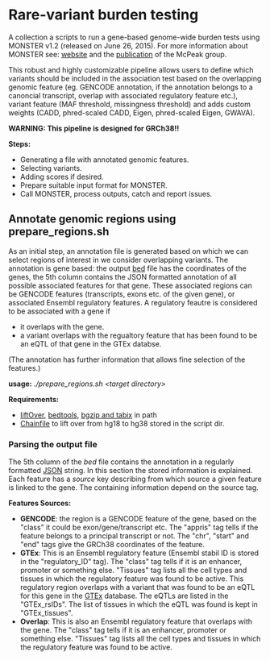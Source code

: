 # Rare-variant burden testing

A collection a scripts to run a gene-based genome-wide burden tests using MONSTER v1.2 (released on June 26, 2015). For more information about MONSTER see: [website](http://www.stat.uchicago.edu/~mcpeek/software/MONSTER/) and the [publication](http://onlinelibrary.wiley.com/doi/10.1002/gepi.21775/abstract) of the McPeak group.


This robust and highly customizable pipeline allows users to define which variants should be included in the association test based on the overlapping genomic feature (eg. GENCODE annotation, if the annotation belongs to a canoncial transcript, overlap with associated regulatory feature etc.), variant feature (MAF threshold, missingness threshold) and adds custom weights (CADD, phred-scaled CADD, Eigen, phred-scaled Eigen, GWAVA).

<b>WARNING: This pipeline is designed for GRCh38!!</b>

<b>Steps:</b>

* Generating a file with annotated genomic features.
* Selecting variants.
* Adding scores if desired.
* Prepare suitable input format for MONSTER.
* Call MONSTER, process outputs, catch and report issues.

## Annotate genomic regions using **prepare_regions.sh**

As an initial step, an annotation file is generated based on which we can select regions of interest in we consider overlapping variants. The annotation is gene based: the output [bed](http://www.ensembl.org/info/website/upload/bed.html) file has the coordinates of the genes, the 5th column contains the JSON formatted annotation of all possible associated features for that gene. These associated regions can be GENCODE features (transcripts, exons etc. of the given gene), or associated Ensembl regulatory features. A regulatory feautre is considered to be associated with a gene if

* it overlaps with the gene.
* a variant overlaps with the regualtory feature that has been found to be an eQTL of that gene in the GTEx databse.

(The annotation has further information that allows fine selection of the features.)

<b>usage:</b> *./prepare_regions.sh \<target directory\>*

<b>Requirements:</b>

* [liftOver](http://genome.sph.umich.edu/wiki/LiftOver), [bedtools](http://bedtools.readthedocs.io/en/latest/content/installation.html), [bgzip and tabix](http://www.htslib.org/doc/tabix.html) in path
* [Chainfile](http://hgdownload.cse.ucsc.edu/goldenpath/hg19/liftOver/) to lift over from hg18 to hg38 stored in the script dir.

### Parsing the output file

The 5th column of the *bed* file contains the annotation in a regularly formatted [JSON](https://en.wikipedia.org/wiki/JSON) string. In this section the stored information is explained. Each feature has a *source* key describing from which source a given feature is linked to the gene. The containing information depend on the source tag.


<b>Features Sources:</b>

* <b>GENCODE</b>: the region is a GENCODE feature of the gene, based on the "class" it could be exon/gene/transcript etc. The "appris" tag tells if the feature belongs to a principal transcript or not. The "chr", "start" and "end" tags give the GRCh38 coordinates of the feature.
* <b>GTEx</b>: This is an Ensembl regulatory feature (Ensembl stabil ID is stored in the "regulatory_ID" tag). The "class" tag tells if it is an enhancer, promoter or something else. "Tissues" tag lists all the cell types and tissues in which the regulatory feature was found to be active. This regulatory region overlaps with a variant that was found to be an eQTL for this gene in the [GTEx](gtexportal.org/home/) database. The eQTLs are listed in the "GTEx_rsIDs". The list of tissues in which the eQTL was found is kept in "GTEx_tissues".
* <b>Overlap</b>:  This is also an Ensembl regulatory feature that overlaps with the gene. The "class" tag tells if it is an enhancer, promoter or something else. "Tissues" tag lists all the cell types and tissues in which the regulatory feature was found to be active.

